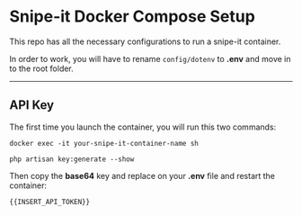 # Snipe-it Docker Compose Setup

This repo has all the necessary configurations to run a snipe-it container.

In order to work, you will have to rename `config/dotenv` to **.env** and move in to the root folder.

---
## API Key

The first time you launch the container, you will run this two commands:

```
docker exec -it your-snipe-it-container-name sh
```

```
php artisan key:generate --show
```

Then copy the **base64** key and replace on your **.env** file and restart the container:

`{{INSERT_API_TOKEN}}`